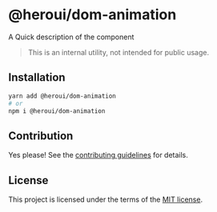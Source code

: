 # @heroui/dom-animation

A Quick description of the component

> This is an internal utility, not intended for public usage.
## Installation

```sh
yarn add @heroui/dom-animation
# or
npm i @heroui/dom-animation
```

## Contribution

Yes please! See the
[contributing guidelines](https://github.com/heroui-inc/heroui/blob/master/CONTRIBUTING.md)
for details.

## License

This project is licensed under the terms of the
[MIT license](https://github.com/heroui-inc/heroui/blob/master/LICENSE).
